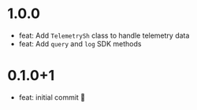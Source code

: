 # 1.0.0
- feat: Add `TelemetrySh` class to handle telemetry data
- feat: Add `query` and `log` SDK methods

# 0.1.0+1

- feat: initial commit 🎉
